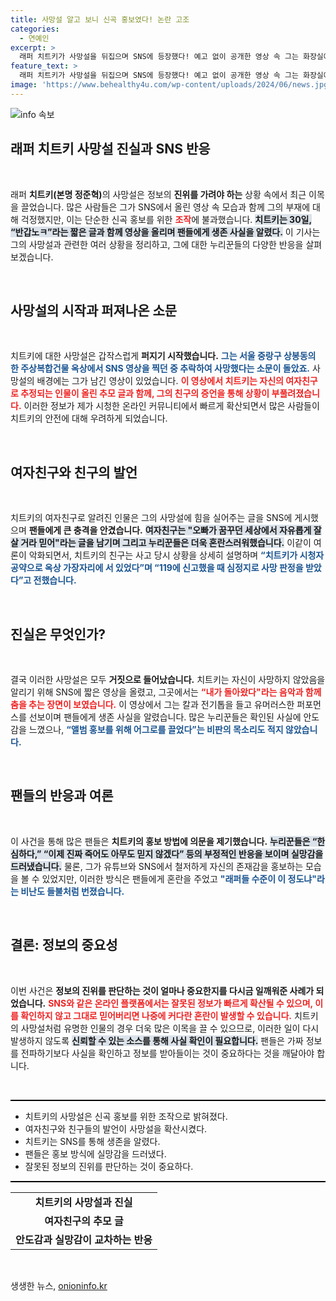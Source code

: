 ```yaml
---
title: 사망설 알고 보니 신곡 홍보였다! 논란 고조
categories:
  - 연예인
excerpt: >
  래퍼 치트키가 사망설을 뒤집으며 SNS에 등장했다! 예고 없이 공개한 영상 속 그는 화장실에서 전기톱과 칼을 들고 춤추며 생존을 알리며 논란에 휩싸였다. 팬들은 그의 극단적 홍보 전략에 실망감을 드러냈다.
feature_text: >
  래퍼 치트키가 사망설을 뒤집으며 SNS에 등장했다! 예고 없이 공개한 영상 속 그는 화장실에서 전기톱과 칼을 들고 춤추며 생존을 알리며 논란에 휩싸였다. 팬들은 그의 극단적 홍보 전략에 실망감을 드러냈다.
image: 'https://www.behealthy4u.com/wp-content/uploads/2024/06/news.jpg'
---
```


<p><img src="https://www.behealthy4u.com/wp-content/uploads/2024/06/news.jpg" alt="info 속보" /></p>

<h2 data-ke-size="size26">래퍼 치트키 사망설 진실과 SNS 반응</h2>

<p data-ke-size="size16">&nbsp;</p>

<p>래퍼 <b>치트키(본명 정준혁)</b>의 사망설은 정보의 <b>진위를 가려야 하는</b> 상황 속에서 최근 이목을 끌었습니다. 많은 사람들은 그가 SNS에서 올린 영상 속 모습과 함께 그의 부재에 대해 걱정했지만, 이는 단순한 신곡 홍보를 위한 <b><span style="color: #ee2323;">조작</span></b>에 불과했습니다. <b><span style="background-color: #21538527;">치트키는 30일, “반갑노ㅋ”라는 짧은 글과 함께 영상을 올리며 팬들에게 생존 사실을 알렸다.</span></b> 이 기사는 그의 사망설과 관련한 여러 상황을 정리하고, 그에 대한 누리꾼들의 다양한 반응을 살펴보겠습니다.</p>

<p data-ke-size="size16">&nbsp;</p>

<h2 data-ke-size="size26">사망설의 시작과 퍼져나온 소문</h2>

<p data-ke-size="size16">&nbsp;</p>

<p>치트키에 대한 사망설은 갑작스럽게 <b>퍼지기 시작했습니다.</b> <b><span style="color: #1a5490;">그는 서울 중랑구 상봉동의 한 주상복합건물 옥상에서 SNS 영상을 찍던 중 추락하여 사망했다는 소문이 돌았죠.</span></b> 사망설의 배경에는 그가 남긴 영상이 있었습니다. <b><span style="color: #ee2323;">이 영상에서 치트키는 자신의 여자친구로 추정되는 인물이 올린 추모 글과 함께, 그의 친구의 증언을 통해 상황이 부풀려졌습니다.</span></b> 이러한 정보가 제가 시청한 온라인 커뮤니티에서 빠르게 확산되면서 많은 사람들이 치트키의 안전에 대해 우려하게 되었습니다.</p>

<p data-ke-size="size16">&nbsp;</p>

<h2 data-ke-size="size26">여자친구와 친구의 발언</h2>

<p data-ke-size="size16">&nbsp;</p>

<p>치트키의 여자친구로 알려진 인물은 그의 사망설에 힘을 실어주는 글을 SNS에 게시했으며 <b>팬들에게 큰 충격을 안겼습니다.</b> <b><span style="background-color: #21538527;">여자친구는 "오빠가 꿈꾸던 세상에서 자유롭게 잘 살 거라 믿어"라는 글을 남기며 그리고 누리꾼들은 더욱 혼란스러워했습니다.</span></b> 이같이 여론이 악화되면서, 치트키의 친구는 사고 당시 상황을 상세히 설명하며 <b><span style="color: #1a5490;">“치트키가 시청자 공약으로 옥상 가장자리에 서 있었다”며 “119에 신고했을 때 심정지로 사망 판정을 받았다”고 전했습니다.</span></b></p>

<p data-ke-size="size16">&nbsp;</p>

<h2 data-ke-size="size26">진실은 무엇인가?</h2>

<p data-ke-size="size16">&nbsp;</p>

<p>결국 이러한 사망설은 모두 <b>거짓으로 들어났습니다.</b> 치트키는 자신이 사망하지 않았음을 알리기 위해 SNS에 짧은 영상을 올렸고, 그곳에서는 <b><span style="color: #ee2323;">“내가 돌아왔다"라는 음악과 함께 춤을 추는 장면이 보였습니다.</span></b> 이 영상에서 그는 칼과 전기톱을 들고 유머러스한 퍼포먼스를 선보이며 팬들에게 생존 사실을 알렸습니다. 많은 누리꾼들은 확인된 사실에 안도감을 느꼈으나, <b><span style="color: #1a5490;">“앨범 홍보를 위해 어그로를 끌었다”는 비판의 목소리도 적지 않았습니다.</span></b></p>

<p data-ke-size="size16">&nbsp;</p>

<h2 data-ke-size="size26">팬들의 반응과 여론</h2>

<p data-ke-size="size16">&nbsp;</p>

<p>이 사건을 통해 많은 팬들은 <b>치트키의 홍보 방법에 의문을 제기했습니다.</b> <b><span style="background-color: #21538527;">누리꾼들은 “한심하다,” “이제 진짜 죽어도 아무도 믿지 않겠다” 등의 부정적인 반응을 보이며 실망감을 드러냈습니다.</span></b> 물론, 그가 유튜브와 SNS에서 철저하게 자신의 존재감을 홍보하는 모습을 볼 수 있었지만, 이러한 방식은 팬들에게 혼란을 주었고 <b><span style="color: #1a5490;">"래퍼들 수준이 이 정도냐"라는 비난도 들불처럼 번졌습니다.</span></b></p>

<p data-ke-size="size16">&nbsp;</p>

<h2 data-ke-size="size26">결론: 정보의 중요성</h2>

<p data-ke-size="size16">&nbsp;</p>

<p>이번 사건은 <b>정보의 진위를 판단하는 것이 얼마나 중요한지를 다시금 일깨워준 사례가 되었습니다.</b> <b><span style="color: #ee2323;">SNS와 같은 온라인 플랫폼에서는 잘못된 정보가 빠르게 확산될 수 있으며, 이를 확인하지 않고 그대로 믿어버리면 나중에 커다란 혼란이 발생할 수 있습니다.</span></b> 치트키의 사망설처럼 유명한 인물의 경우 더욱 많은 이목을 끌 수 있으므로, 이러한 일이 다시 발생하지 않도록 <b><span style="background-color: #21538527;">신뢰할 수 있는 소스를 통해 사실 확인이 필요합니다.</span></b> 팬들은 가짜 정보를 전파하기보다 사실을 확인하고 정보를 받아들이는 것이 중요하다는 것을 깨달아야 합니다.</p>

<p data-ke-size="size16">&nbsp;</p>

<hr style="height: 2px; border: none; background-color: #000;" />

<ul>
    <li>치트키의 사망설은 신곡 홍보를 위한 조작으로 밝혀졌다.</li>
    <li>여자친구와 친구들의 발언이 사망설을 확산시켰다.</li>
    <li>치트키는 SNS를 통해 생존을 알렸다.</li>
    <li>팬들은 홍보 방식에 실망감을 드러냈다.</li>
    <li>잘못된 정보의 진위를 판단하는 것이 중요하다.</li>
</ul>

<hr style="height: 2px; border: none; background-color: #000;" />

<table style="width: 100%;">
    <tr>
        <td style="text-align: center; height: 17px;"><b>치트키의 사망설과 진실</b></td>
    </tr>
    <tr>
        <td style="text-align: center; height: 17px;"><b>여자친구의 추모 글</b></td>
    </tr>
    <tr>
        <td style="text-align: center; height: 17px;"><b>안도감과 실망감이 교차하는 반응</b></td>
    </tr>
</table>

<p data-ke-size="size16">&nbsp;</p>
생생한 뉴스, <a href="https://onioninfo.kr" rel="dofollow">onioninfo.kr</a>


